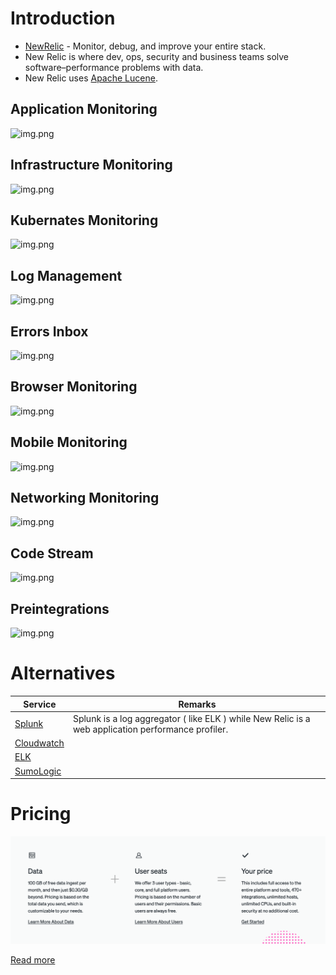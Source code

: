 # Introduction
- [NewRelic](https://newrelic.com/) - Monitor, debug, and improve your entire stack.
- New Relic is where dev, ops, security and business teams solve software–performance problems with data.
- New Relic uses [Apache Lucene](../3_DatabaseComponents/Search-Engines/ApacheLucene.md).

## Application Monitoring
![img.png](https://newrelic.com/sites/default/files/styles/1200w/public/2022-04/Homepage-capabilities-APM-April2022.jpg?itok=dpx3Xo8o)

## Infrastructure Monitoring
![img.png](https://newrelic.com/sites/default/files/styles/1200w/public/2022-04/Homepage-capabilities-Infra-April2022.jpg?itok=0QebxqdW)

## Kubernates Monitoring
![img.png](https://newrelic.com/sites/default/files/styles/1200w/public/2022-04/Homepage-capabilities-k8s-April2022.jpg?itok=lESoKyPD)

## Log Management
![img.png](https://newrelic.com/sites/default/files/styles/1200w/public/2022-04/Homepage-capabilities-logs-April2022.jpg?itok=GTT0FanV)

## Errors Inbox
![img.png](https://newrelic.com/sites/default/files/styles/1200w/public/2022-04/Homepage-capabilities-errortracking-April2022.jpg?itok=YUsiYYnz)

## Browser Monitoring
![img.png](https://newrelic.com/sites/default/files/styles/1200w/public/2022-04/Homepage-capabilities-Browser-April2022.jpg?itok=K7axRt-j)

## Mobile Monitoring
![img.png](https://newrelic.com/sites/default/files/styles/1200w/public/2022-05/Homepage-capabilities-mobile-April2022.jpg?itok=-_o6Ay_y)

## Networking Monitoring
![img.png](https://newrelic.com/sites/default/files/styles/1200w/public/2022-04/Homepage-capabilities-network-April2022.jpg?itok=D01TiGNN)

## Code Stream
![img.png](https://newrelic.com/sites/default/files/styles/1200w/public/2022-04/Homepage-capabilities-Codestream-April2022.jpg?itok=kGc9N4U4)

## Preintegrations
![img.png](https://newrelic.com/themes/custom/erno/assets/images/layout/section/integrations_logocardpattern.svg)

# Alternatives

| Service                                                                                                                                 | Remarks                                                                                            |
|-----------------------------------------------------------------------------------------------------------------------------------------|----------------------------------------------------------------------------------------------------|
| [Splunk](https://www.quora.com/How-does-New-Relic-and-Splunk-compare-or-differ-Is-there-functionality-that-is-similar-in-both-products) | Splunk is a log aggregator ( like ELK ) while New Relic is a web application performance profiler. |
| [Cloudwatch](../../2_AWSComponents/8_MonitoringServices/AmazonCloudWatch.md)                                                            |                                                                                                    |
| [ELK](ELK.md)                                                                                                                           |                                                                                                    |
| [SumoLogic](https://www.sumologic.com/)                                                                                                 |                                                                                                    |

# Pricing

![img.png](assests/newrelic_img.png)

[Read more](https://newrelic.com/pricing)
